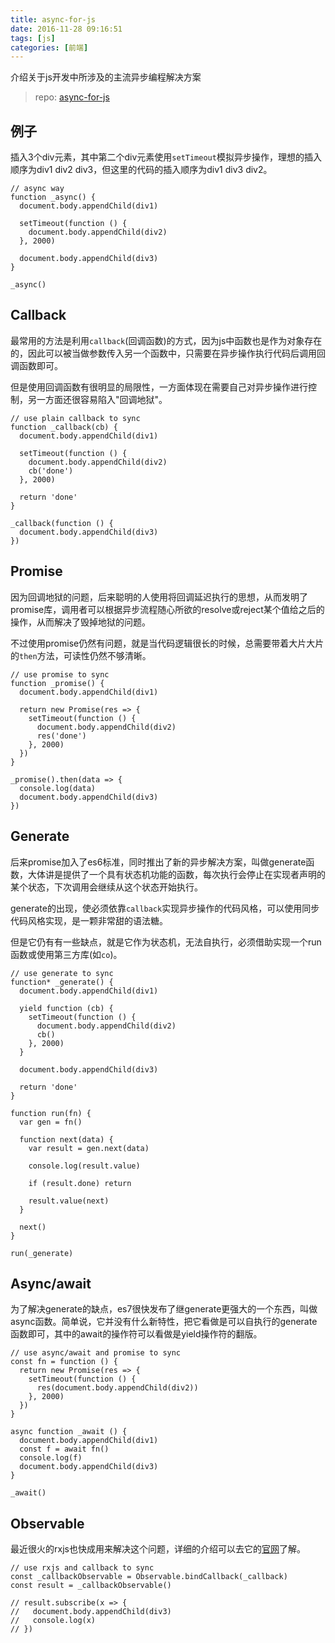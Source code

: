 ```yaml
---
title: async-for-js
date: 2016-11-28 09:16:51
tags: [js]
categories: [前端]
---
```

介绍关于js开发中所涉及的主流异步编程解决方案
> repo: [async-for-js](https://github.com/haoliangwu/todoMVCs/tree/master/async-for-js)

## 例子
插入3个div元素，其中第二个div元素使用``setTimeout``模拟异步操作，理想的插入顺序为div1 div2 div3，但这里的代码的插入顺序为div1 div3 div2。
```
// async way
function _async() {
  document.body.appendChild(div1)

  setTimeout(function () {
    document.body.appendChild(div2)
  }, 2000)

  document.body.appendChild(div3)
}

_async()
```

## Callback
最常用的方法是利用``callback``(回调函数)的方式，因为js中函数也是作为对象存在的，因此可以被当做参数传入另一个函数中，只需要在异步操作执行代码后调用回调函数即可。

但是使用回调函数有很明显的局限性，一方面体现在需要自己对异步操作进行控制，另一方面还很容易陷入"回调地狱"。
```
// use plain callback to sync
function _callback(cb) {
  document.body.appendChild(div1)

  setTimeout(function () {
    document.body.appendChild(div2)
    cb('done')
  }, 2000)

  return 'done'
}

_callback(function () {
  document.body.appendChild(div3)
})
```

## Promise
因为回调地狱的问题，后来聪明的人使用将回调延迟执行的思想，从而发明了promise库，调用者可以根据异步流程随心所欲的resolve或reject某个值给之后的操作，从而解决了毁掉地狱的问题。

不过使用promise仍然有问题，就是当代码逻辑很长的时候，总需要带着大片大片的``then``方法，可读性仍然不够清晰。
```
// use promise to sync
function _promise() {
  document.body.appendChild(div1)

  return new Promise(res => {
    setTimeout(function () {
      document.body.appendChild(div2)
      res('done')
    }, 2000)
  })
}

_promise().then(data => {
  console.log(data)
  document.body.appendChild(div3)
})
```

## Generate
后来promise加入了es6标准，同时推出了新的异步解决方案，叫做generate函数，大体讲是提供了一个具有状态机功能的函数，每次执行会停止在实现者声明的某个状态，下次调用会继续从这个状态开始执行。

generate的出现，使必须依靠``callback``实现异步操作的代码风格，可以使用同步代码风格实现，是一颗非常甜的语法糖。

但是它仍有有一些缺点，就是它作为状态机，无法自执行，必须借助实现一个run函数或使用第三方库(如``co``)。

```
// use generate to sync
function* _generate() {
  document.body.appendChild(div1)

  yield function (cb) {
    setTimeout(function () {
      document.body.appendChild(div2)
      cb()
    }, 2000)
  }

  document.body.appendChild(div3)

  return 'done'
}

function run(fn) {
  var gen = fn()

  function next(data) {
    var result = gen.next(data)

    console.log(result.value)

    if (result.done) return

    result.value(next)
  }

  next()
}

run(_generate)
```

## Async/await
为了解决generate的缺点，es7很快发布了继generate更强大的一个东西，叫做async函数。简单说，它并没有什么新特性，把它看做是可以自执行的generate函数即可，其中的await的操作符可以看做是yield操作符的翻版。

```
// use async/await and promise to sync
const fn = function () {
  return new Promise(res => {
    setTimeout(function () {
      res(document.body.appendChild(div2))
    }, 2000)
  })
}

async function _await () {
  document.body.appendChild(div1)
  const f = await fn()
  console.log(f)
  document.body.appendChild(div3)
}

_await()
```

## Observable
最近很火的rxjs也快成用来解决这个问题，详细的介绍可以去它的[官网](http://reactivex.io/rxjs/manual/overview.html)了解。

```
// use rxjs and callback to sync
const _callbackObservable = Observable.bindCallback(_callback)
const result = _callbackObservable()

// result.subscribe(x => {
//   document.body.appendChild(div3)
//   console.log(x)
// })
```
